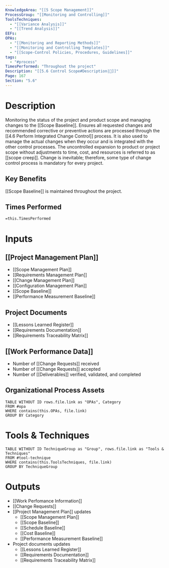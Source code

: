 ```yaml
---
KnowledgeArea: "[[5 Scope Management]]"
ProcessGroup: "[[Monitoring and Controlling]]"
ToolsTechniques:
  - "[[Variance Analysis]]"
  - "[[Trend Analysis]]"
EEFs:
OPAs:
  - "[[Monitoring and Reporting Methods]]"
  - "[[Monitoring and Controlling Templates]]"
  - "[[Scope-Control Policies, Procedures, Guidelines]]"
tags:
  - "#process"
TimesPerformed: "Throughout the project"
Description: "[[5.6 Control Scope#Description|📝]]"
Page: 167
Section: "5.6"
---
```

# Description
Monitoring the status of the project and product scope and managing changes to the [[Scope Baseline]]. Ensures all requested changes and recommended corrective or preventive actions are processed through the [[4.6 Perform Integrated Change Control]] process. It is also used to manage the actual changes when they occur and is integrated with the other control processes. The uncontrolled expansion to product or project scope without adjustments to time, cost, and resources is referred to as [[scope creep]]. Change is inevitable; therefore, some type of change control process is mandatory for every project.
## Key Benefits
[[Scope Baseline]] is maintained throughout the project.
## Times Performed
`=this.TimesPerformed`
# Inputs
## [[Project Management Plan]]
- [[Scope Management Plan]]
- [[Requirements Management Plan]]
- [[Change Management Plan]]
- [[Configuration Management Plan]]
- [[Scope Baseline]]
- [[Performance Measurement Baseline]]
## Project Documents
- [[Lessons Learned Register]]
- [[Requirements Documentation]]
- [[Requirements Traceability Matrix]]
## [[Work Performance Data]]
- Number of [[Change Requests]] received
- Number of [[Change Requests]] accepted
- Number of [[Deliverables]] verified, validated, and completed
## Organizational Process Assets
```dataview
TABLE WITHOUT ID rows.file.link as "OPAs", Category
FROM #opa
WHERE contains(this.OPAs, file.link)
GROUP BY Category
```
# Tools & Techniques
```dataview
TABLE WITHOUT ID TechniqueGroup as "Group", rows.file.link as "Tools & Techniques"
FROM #tool-technique
WHERE contains(this.ToolsTechniques, file.link)
GROUP BY TechniqueGroup
```
# Outputs
- [[Work Perfomance Information]]
- [[Change Requests]]
- [[Project Management Plan]] updates
	- [[Scope Management Plan]]
	- [[Scope Baseline]]
	- [[Schedule Baseline]]
	- [[Cost Baseline]]
	- [[Performance Measurement Baseline]]
- Project documents updates
	- [[Lessons Learned Register]]
	- [[Requirements Documentation]]
	- [[Requirements Traceability Matrix]]
